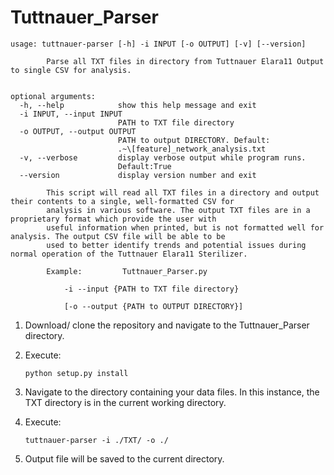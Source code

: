 # Tuttnauer_Parser
```
usage: tuttnauer-parser [-h] -i INPUT [-o OUTPUT] [-v] [--version]

        Parse all TXT files in directory from Tuttnauer Elara11 Output to single CSV for analysis.


optional arguments:
  -h, --help            show this help message and exit
  -i INPUT, --input INPUT
                        PATH to TXT file directory
  -o OUTPUT, --output OUTPUT
                        PATH to output DIRECTORY. Default:
                        .~\[feature]_network_analysis.txt
  -v, --verbose         display verbose output while program runs.
                        Default:True
  --version             display version number and exit

        This script will read all TXT files in a directory and output their contents to a single, well-formatted CSV for
        analysis in various software. The output TXT files are in a proprietary format which provide the user with
        useful information when printed, but is not formatted well for analysis. The output CSV file will be able to be
        used to better identify trends and potential issues during normal operation of the Tuttnauer Elara11 Sterilizer.

        Example:         Tuttnauer_Parser.py

            -i --input {PATH to TXT file directory}

            [-o --output {PATH to OUTPUT DIRECTORY}]

```

1. Download/ clone the repository and navigate to the Tuttnauer_Parser directory.

2. Execute:

    ```python setup.py install```
	
3. Navigate to the directory containing your data files. In this instance, the TXT directory is in the current 
working directory.

4. Execute:

    ```tuttnauer-parser -i ./TXT/ -o ./```
	
5. Output file will be saved to the current directory.
